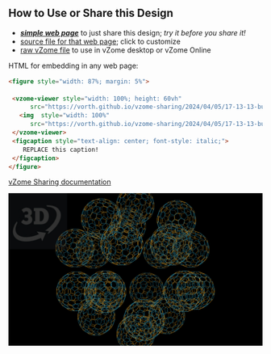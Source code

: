 
## How to Use or Share this Design

 - [***simple web page***](<https://vorth.github.io/vzome-sharing/2024/04/05/17-13-13-buckyCluster/>) to just share this design; *try it before you share it!*
 - [source file for that web page](<https://github.com/vorth/vzome-sharing/edit/main/2024/04/05/17-13-13-buckyCluster/index.md>); click to customize
 - [raw vZome file](<https://raw.githubusercontent.com/vorth/vzome-sharing/main/2024/04/05/17-13-13-buckyCluster/buckyCluster.vZome>) to use in vZome desktop or vZome Online
 
 HTML for embedding in any web page:
 ```html
<figure style="width: 87%; margin: 5%">
  
  <vzome-viewer style="width: 100%; height: 60vh" 
       src="https://vorth.github.io/vzome-sharing/2024/04/05/17-13-13-buckyCluster/buckyCluster.vZome" >
    <img  style="width: 100%"
       src="https://vorth.github.io/vzome-sharing/2024/04/05/17-13-13-buckyCluster/buckyCluster.png" >
  </vzome-viewer>
  <figcaption style="text-align: center; font-style: italic;">
     REPLACE this caption!
  </figcaption>
</figure>

 ```

[vZome Sharing documentation](https://vzome.github.io/vzome/sharing.html#how-it-works)

![Image](<buckyCluster.png>)

